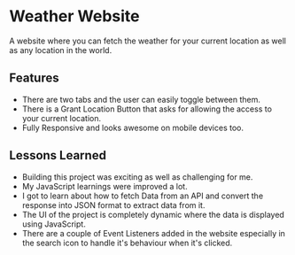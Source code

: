 
# Weather Website

A website where you can fetch the weather for your current location as well as any location in the world.




## Features

- There are two tabs and the user can easily toggle between them.  
- There is a Grant Location Button that asks for allowing the access to your current location.
- Fully Responsive and looks awesome on mobile devices too.



## Lessons Learned

- Building this project was exciting as well as challenging for me.
- My JavaScript learnings were improved a lot.
- I got to learn about how to fetch Data from an API and convert the response into JSON format to extract data from it.
- The UI of the project is completely dynamic where the data is displayed using JavaScript.
- There are a couple of Event Listeners added in the website especially in the search icon to handle it's behaviour when it's clicked.

